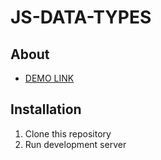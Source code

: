 # JS-DATA-TYPES

## About

- [DEMO LINK](https://viktor-morhun.github.io/js-data-types/ )

## Installation

1. Clone this repository
2. Run development server
